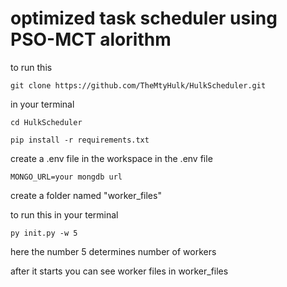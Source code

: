 # optimized task scheduler using PSO-MCT alorithm



to run this 
```
git clone https://github.com/TheMtyHulk/HulkScheduler.git

```
in your terminal 

```
cd HulkScheduler 

```

```
pip install -r requirements.txt
```
create a .env file in the workspace in the .env file
```
MONGO_URL=your mongdb url
```

create a folder named "worker_files"

to run this 
in your terminal

```
py init.py -w 5
```
here the number 5 determines number of workers

after it starts you can see worker files in worker_files